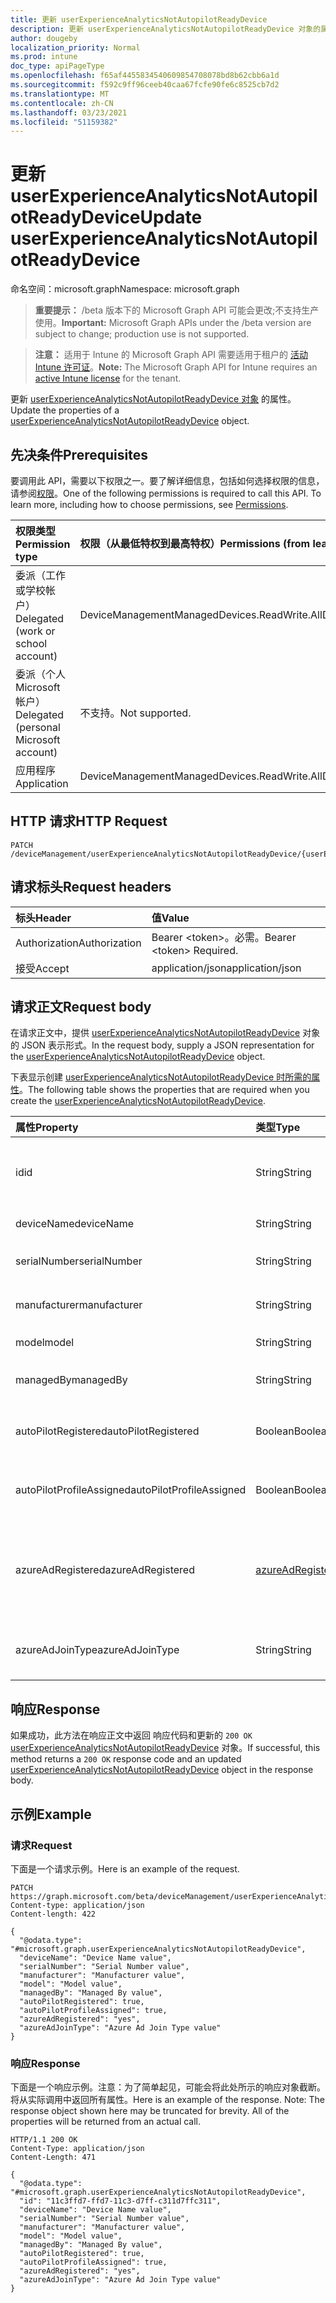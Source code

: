 ```yaml
---
title: 更新 userExperienceAnalyticsNotAutopilotReadyDevice
description: 更新 userExperienceAnalyticsNotAutopilotReadyDevice 对象的属性。
author: dougeby
localization_priority: Normal
ms.prod: intune
doc_type: apiPageType
ms.openlocfilehash: f65af4455834540609854708078bd8b62cbb6a1d
ms.sourcegitcommit: f592c9ff96ceeb40caa67fcfe90fe6c8525cb7d2
ms.translationtype: MT
ms.contentlocale: zh-CN
ms.lasthandoff: 03/23/2021
ms.locfileid: "51159382"
---
```

# <a name="update-userexperienceanalyticsnotautopilotreadydevice"></a><span data-ttu-id="66acd-103">更新 userExperienceAnalyticsNotAutopilotReadyDevice</span><span class="sxs-lookup"><span data-stu-id="66acd-103">Update userExperienceAnalyticsNotAutopilotReadyDevice</span></span>

<span data-ttu-id="66acd-104">命名空间：microsoft.graph</span><span class="sxs-lookup"><span data-stu-id="66acd-104">Namespace: microsoft.graph</span></span>

> <span data-ttu-id="66acd-105">**重要提示：** /beta 版本下的 Microsoft Graph API 可能会更改;不支持生产使用。</span><span class="sxs-lookup"><span data-stu-id="66acd-105">**Important:** Microsoft Graph APIs under the /beta version are subject to change; production use is not supported.</span></span>

> <span data-ttu-id="66acd-106">**注意：** 适用于 Intune 的 Microsoft Graph API 需要适用于租户的 [活动 Intune 许可证](https://go.microsoft.com/fwlink/?linkid=839381)。</span><span class="sxs-lookup"><span data-stu-id="66acd-106">**Note:** The Microsoft Graph API for Intune requires an [active Intune license](https://go.microsoft.com/fwlink/?linkid=839381) for the tenant.</span></span>

<span data-ttu-id="66acd-107">更新 [userExperienceAnalyticsNotAutopilotReadyDevice 对象](../resources/intune-devices-userexperienceanalyticsnotautopilotreadydevice.md) 的属性。</span><span class="sxs-lookup"><span data-stu-id="66acd-107">Update the properties of a [userExperienceAnalyticsNotAutopilotReadyDevice](../resources/intune-devices-userexperienceanalyticsnotautopilotreadydevice.md) object.</span></span>

## <a name="prerequisites"></a><span data-ttu-id="66acd-108">先决条件</span><span class="sxs-lookup"><span data-stu-id="66acd-108">Prerequisites</span></span>
<span data-ttu-id="66acd-p101">要调用此 API，需要以下权限之一。要了解详细信息，包括如何选择权限的信息，请参阅[权限](/graph/permissions-reference)。</span><span class="sxs-lookup"><span data-stu-id="66acd-p101">One of the following permissions is required to call this API. To learn more, including how to choose permissions, see [Permissions](/graph/permissions-reference).</span></span>

|<span data-ttu-id="66acd-111">权限类型</span><span class="sxs-lookup"><span data-stu-id="66acd-111">Permission type</span></span>|<span data-ttu-id="66acd-112">权限（从最低特权到最高特权）</span><span class="sxs-lookup"><span data-stu-id="66acd-112">Permissions (from least to most privileged)</span></span>|
|:---|:---|
|<span data-ttu-id="66acd-113">委派（工作或学校帐户）</span><span class="sxs-lookup"><span data-stu-id="66acd-113">Delegated (work or school account)</span></span>|<span data-ttu-id="66acd-114">DeviceManagementManagedDevices.ReadWrite.All</span><span class="sxs-lookup"><span data-stu-id="66acd-114">DeviceManagementManagedDevices.ReadWrite.All</span></span>|
|<span data-ttu-id="66acd-115">委派（个人 Microsoft 帐户）</span><span class="sxs-lookup"><span data-stu-id="66acd-115">Delegated (personal Microsoft account)</span></span>|<span data-ttu-id="66acd-116">不支持。</span><span class="sxs-lookup"><span data-stu-id="66acd-116">Not supported.</span></span>|
|<span data-ttu-id="66acd-117">应用程序</span><span class="sxs-lookup"><span data-stu-id="66acd-117">Application</span></span>|<span data-ttu-id="66acd-118">DeviceManagementManagedDevices.ReadWrite.All</span><span class="sxs-lookup"><span data-stu-id="66acd-118">DeviceManagementManagedDevices.ReadWrite.All</span></span>|

## <a name="http-request"></a><span data-ttu-id="66acd-119">HTTP 请求</span><span class="sxs-lookup"><span data-stu-id="66acd-119">HTTP Request</span></span>
<!-- {
  "blockType": "ignored"
}
-->
``` http
PATCH /deviceManagement/userExperienceAnalyticsNotAutopilotReadyDevice/{userExperienceAnalyticsNotAutopilotReadyDeviceId}
```

## <a name="request-headers"></a><span data-ttu-id="66acd-120">请求标头</span><span class="sxs-lookup"><span data-stu-id="66acd-120">Request headers</span></span>
|<span data-ttu-id="66acd-121">标头</span><span class="sxs-lookup"><span data-stu-id="66acd-121">Header</span></span>|<span data-ttu-id="66acd-122">值</span><span class="sxs-lookup"><span data-stu-id="66acd-122">Value</span></span>|
|:---|:---|
|<span data-ttu-id="66acd-123">Authorization</span><span class="sxs-lookup"><span data-stu-id="66acd-123">Authorization</span></span>|<span data-ttu-id="66acd-124">Bearer &lt;token&gt;。必需。</span><span class="sxs-lookup"><span data-stu-id="66acd-124">Bearer &lt;token&gt; Required.</span></span>|
|<span data-ttu-id="66acd-125">接受</span><span class="sxs-lookup"><span data-stu-id="66acd-125">Accept</span></span>|<span data-ttu-id="66acd-126">application/json</span><span class="sxs-lookup"><span data-stu-id="66acd-126">application/json</span></span>|

## <a name="request-body"></a><span data-ttu-id="66acd-127">请求正文</span><span class="sxs-lookup"><span data-stu-id="66acd-127">Request body</span></span>
<span data-ttu-id="66acd-128">在请求正文中，提供 [userExperienceAnalyticsNotAutopilotReadyDevice](../resources/intune-devices-userexperienceanalyticsnotautopilotreadydevice.md) 对象的 JSON 表示形式。</span><span class="sxs-lookup"><span data-stu-id="66acd-128">In the request body, supply a JSON representation for the [userExperienceAnalyticsNotAutopilotReadyDevice](../resources/intune-devices-userexperienceanalyticsnotautopilotreadydevice.md) object.</span></span>

<span data-ttu-id="66acd-129">下表显示创建 [userExperienceAnalyticsNotAutopilotReadyDevice 时所需的属性](../resources/intune-devices-userexperienceanalyticsnotautopilotreadydevice.md)。</span><span class="sxs-lookup"><span data-stu-id="66acd-129">The following table shows the properties that are required when you create the [userExperienceAnalyticsNotAutopilotReadyDevice](../resources/intune-devices-userexperienceanalyticsnotautopilotreadydevice.md).</span></span>

|<span data-ttu-id="66acd-130">属性</span><span class="sxs-lookup"><span data-stu-id="66acd-130">Property</span></span>|<span data-ttu-id="66acd-131">类型</span><span class="sxs-lookup"><span data-stu-id="66acd-131">Type</span></span>|<span data-ttu-id="66acd-132">说明</span><span class="sxs-lookup"><span data-stu-id="66acd-132">Description</span></span>|
|:---|:---|:---|
|<span data-ttu-id="66acd-133">id</span><span class="sxs-lookup"><span data-stu-id="66acd-133">id</span></span>|<span data-ttu-id="66acd-134">String</span><span class="sxs-lookup"><span data-stu-id="66acd-134">String</span></span>|<span data-ttu-id="66acd-135">用户体验分析 intune 设备的唯一标识符。</span><span class="sxs-lookup"><span data-stu-id="66acd-135">The unique identifier of the user experience analytics intune device.</span></span>|
|<span data-ttu-id="66acd-136">deviceName</span><span class="sxs-lookup"><span data-stu-id="66acd-136">deviceName</span></span>|<span data-ttu-id="66acd-137">String</span><span class="sxs-lookup"><span data-stu-id="66acd-137">String</span></span>|<span data-ttu-id="66acd-138">intune 设备的名称。</span><span class="sxs-lookup"><span data-stu-id="66acd-138">The intune device's name.</span></span>|
|<span data-ttu-id="66acd-139">serialNumber</span><span class="sxs-lookup"><span data-stu-id="66acd-139">serialNumber</span></span>|<span data-ttu-id="66acd-140">String</span><span class="sxs-lookup"><span data-stu-id="66acd-140">String</span></span>|<span data-ttu-id="66acd-141">intune 设备的序列号。</span><span class="sxs-lookup"><span data-stu-id="66acd-141">The intune device's serial number.</span></span>|
|<span data-ttu-id="66acd-142">manufacturer</span><span class="sxs-lookup"><span data-stu-id="66acd-142">manufacturer</span></span>|<span data-ttu-id="66acd-143">String</span><span class="sxs-lookup"><span data-stu-id="66acd-143">String</span></span>|<span data-ttu-id="66acd-144">intune 设备的制造商。</span><span class="sxs-lookup"><span data-stu-id="66acd-144">The intune device's manufacturer.</span></span>|
|<span data-ttu-id="66acd-145">model</span><span class="sxs-lookup"><span data-stu-id="66acd-145">model</span></span>|<span data-ttu-id="66acd-146">String</span><span class="sxs-lookup"><span data-stu-id="66acd-146">String</span></span>|<span data-ttu-id="66acd-147">intune 设备的型号。</span><span class="sxs-lookup"><span data-stu-id="66acd-147">The intune device's model.</span></span>|
|<span data-ttu-id="66acd-148">managedBy</span><span class="sxs-lookup"><span data-stu-id="66acd-148">managedBy</span></span>|<span data-ttu-id="66acd-149">String</span><span class="sxs-lookup"><span data-stu-id="66acd-149">String</span></span>|<span data-ttu-id="66acd-150">intune 设备的托管者。</span><span class="sxs-lookup"><span data-stu-id="66acd-150">The intune device's managed by.</span></span>|
|<span data-ttu-id="66acd-151">autoPilotRegistered</span><span class="sxs-lookup"><span data-stu-id="66acd-151">autoPilotRegistered</span></span>|<span data-ttu-id="66acd-152">Boolean</span><span class="sxs-lookup"><span data-stu-id="66acd-152">Boolean</span></span>|<span data-ttu-id="66acd-153">intune 设备的 autopilotRegistered。</span><span class="sxs-lookup"><span data-stu-id="66acd-153">The intune device's autopilotRegistered.</span></span>|
|<span data-ttu-id="66acd-154">autoPilotProfileAssigned</span><span class="sxs-lookup"><span data-stu-id="66acd-154">autoPilotProfileAssigned</span></span>|<span data-ttu-id="66acd-155">Boolean</span><span class="sxs-lookup"><span data-stu-id="66acd-155">Boolean</span></span>|<span data-ttu-id="66acd-156">intune 设备的 autopilotProfileAssigned。</span><span class="sxs-lookup"><span data-stu-id="66acd-156">The intune device's autopilotProfileAssigned.</span></span>|
|<span data-ttu-id="66acd-157">azureAdRegistered</span><span class="sxs-lookup"><span data-stu-id="66acd-157">azureAdRegistered</span></span>|[<span data-ttu-id="66acd-158">azureAdRegisteredState</span><span class="sxs-lookup"><span data-stu-id="66acd-158">azureAdRegisteredState</span></span>](../resources/intune-devices-azureadregisteredstate.md)|<span data-ttu-id="66acd-159">intune 设备的 azureAdRegistered。</span><span class="sxs-lookup"><span data-stu-id="66acd-159">The intune device's azureAdRegistered.</span></span> <span data-ttu-id="66acd-160">可取值为：`no`、`yes`、`unknown`。</span><span class="sxs-lookup"><span data-stu-id="66acd-160">Possible values are: `no`, `yes`, `unknown`.</span></span>|
|<span data-ttu-id="66acd-161">azureAdJoinType</span><span class="sxs-lookup"><span data-stu-id="66acd-161">azureAdJoinType</span></span>|<span data-ttu-id="66acd-162">String</span><span class="sxs-lookup"><span data-stu-id="66acd-162">String</span></span>|<span data-ttu-id="66acd-163">intune 设备的 azure Ad joinType。</span><span class="sxs-lookup"><span data-stu-id="66acd-163">The intune device's azure Ad joinType.</span></span>|



## <a name="response"></a><span data-ttu-id="66acd-164">响应</span><span class="sxs-lookup"><span data-stu-id="66acd-164">Response</span></span>
<span data-ttu-id="66acd-165">如果成功，此方法在响应正文中返回 响应代码和更新的 `200 OK` [userExperienceAnalyticsNotAutopilotReadyDevice](../resources/intune-devices-userexperienceanalyticsnotautopilotreadydevice.md) 对象。</span><span class="sxs-lookup"><span data-stu-id="66acd-165">If successful, this method returns a `200 OK` response code and an updated [userExperienceAnalyticsNotAutopilotReadyDevice](../resources/intune-devices-userexperienceanalyticsnotautopilotreadydevice.md) object in the response body.</span></span>

## <a name="example"></a><span data-ttu-id="66acd-166">示例</span><span class="sxs-lookup"><span data-stu-id="66acd-166">Example</span></span>

### <a name="request"></a><span data-ttu-id="66acd-167">请求</span><span class="sxs-lookup"><span data-stu-id="66acd-167">Request</span></span>
<span data-ttu-id="66acd-168">下面是一个请求示例。</span><span class="sxs-lookup"><span data-stu-id="66acd-168">Here is an example of the request.</span></span>
``` http
PATCH https://graph.microsoft.com/beta/deviceManagement/userExperienceAnalyticsNotAutopilotReadyDevice/{userExperienceAnalyticsNotAutopilotReadyDeviceId}
Content-type: application/json
Content-length: 422

{
  "@odata.type": "#microsoft.graph.userExperienceAnalyticsNotAutopilotReadyDevice",
  "deviceName": "Device Name value",
  "serialNumber": "Serial Number value",
  "manufacturer": "Manufacturer value",
  "model": "Model value",
  "managedBy": "Managed By value",
  "autoPilotRegistered": true,
  "autoPilotProfileAssigned": true,
  "azureAdRegistered": "yes",
  "azureAdJoinType": "Azure Ad Join Type value"
}
```

### <a name="response"></a><span data-ttu-id="66acd-169">响应</span><span class="sxs-lookup"><span data-stu-id="66acd-169">Response</span></span>
<span data-ttu-id="66acd-p103">下面是一个响应示例。注意：为了简单起见，可能会将此处所示的响应对象截断。将从实际调用中返回所有属性。</span><span class="sxs-lookup"><span data-stu-id="66acd-p103">Here is an example of the response. Note: The response object shown here may be truncated for brevity. All of the properties will be returned from an actual call.</span></span>
``` http
HTTP/1.1 200 OK
Content-Type: application/json
Content-Length: 471

{
  "@odata.type": "#microsoft.graph.userExperienceAnalyticsNotAutopilotReadyDevice",
  "id": "11c3ffd7-ffd7-11c3-d7ff-c311d7ffc311",
  "deviceName": "Device Name value",
  "serialNumber": "Serial Number value",
  "manufacturer": "Manufacturer value",
  "model": "Model value",
  "managedBy": "Managed By value",
  "autoPilotRegistered": true,
  "autoPilotProfileAssigned": true,
  "azureAdRegistered": "yes",
  "azureAdJoinType": "Azure Ad Join Type value"
}
```




